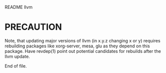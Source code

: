 README llvm


PRECAUTION
==========

Note, that updating major versions of llvm (in x.y.z changing x or y) requires
rebuilding packages like xorg-server, mesa, glu as they depend on this
package.  Have revdep(1) point out potential candidates for rebuilds after the
llvm update.


End of file.

